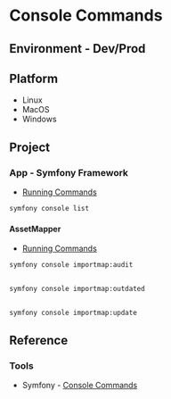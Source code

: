 # Console Commands

## Environment - Dev/Prod

## Platform

* Linux
* MacOS
* Windows

## Project

### App - Symfony Framework

* [Running Commands](https://symfony.com/doc/current/console.html)

```bash
symfony console list
```

#### AssetMapper

* [Running Commands](https://symfony.com/doc/current/frontend/asset_mapper.html)

```bash
symfony console importmap:audit


symfony console importmap:outdated


symfony console importmap:update
```

## Reference

### Tools

* Symfony             - [Console Commands](https://symfony.com/doc/current/console.html)
